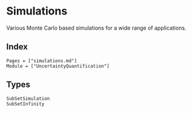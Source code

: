 # Simulations

Various Monte Carlo based simulations for a wide range of applications.

## Index

```@index
Pages = ["simulations.md"]
Module = ["UncertaintyQuantification"]
```

## Types

```@docs
SubSetSimulation
SubSetInfinity
```
